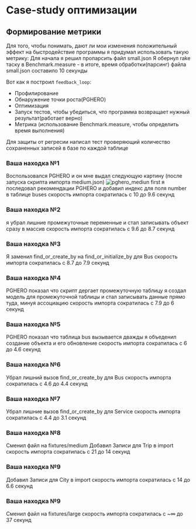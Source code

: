 # Case-study оптимизации

## Формирование метрики
Для того, чтобы понимать, дают ли мои изменения положительный эффект на быстродействие программы я придумал использовать такую метрику:
Для начала я решил пропарсить файл small.json
Я обернул rake таску в Benchmark.measure - в итоге, время обработки(парсинг) файла small.json составило 10 секунды

Вот как я построил `feedback_loop`:

- Профилирование
- Обнаружение точки роста(PGHERO)
- Оптимизация
- Запуск тестов, чтобы убедиться, что программа возвращает нужный результат(работает верно)
- Метрика (использование Benchmark.measure, чтобы определить время выполнения)

Для защиты от регресии написал тест проверяющий количество сохраненных записей в базе по каждой таблице

### Ваша находка №1
Воспользовался PGHERO и он мне выдал следующую картину (после запуска скрипта импорта medium.json)
![pghero_mediun first](https://i.imgur.com/dJrZE3q.png)
я последовал рекомендации PGHERO и добавил индекс для поля number в таблице buses
скорость импорта сократилась с 10 до 9.6 секунд

### Ваша находка №2
я убрал лишние промежуточные переменные и стал записывать объект сразу в массив
скорость импорта сократилась с 9.6 до 8.7 секунд

### Ваша находка №3
Я заменил find_or_create_by на find_or_initialize_by для Bus
скорость импорта сократилась с 8.7 до 7.9 секунд


### Ваша находка №4
PGHERO показал что скрипт дергает промежуточную таблицу
я создал модель для промежуточной таблицы и стал записывать данные прямо туда, минуя ассоциацию
скорость импорта сократилась с 7.9 до 6 секунд

### Ваша находка №5
PGHERO показал что таблица bus вызывается дважды
я объеденил создание объекта и его обновление 
скорость импорта сократилась с 6 до 4.6 секунд

### Ваша находка №6
Убрал лишний вызов find_or_create_by для Bus
скорость импорта сократилась с 4.6 до 4.4 секунд

### Ваша находка №7
Убрал лишние вызов find_or_create_by для Service
скорость импорта сократилась с 4.4 до 3.1 секунд

### Ваша находка №8
Сменил файл на fixtures/medium
Добавил Записи для Trip в import
скорость импорта сократилась с 21 до 14 секунд

### Ваша находка №9
Добавил Записи для City в import
скорость импорта сократилась с 14 до 6.6 секунд

### Ваша находка №9
Сменил файл на fixtures/large
скорость импорта сократилась с ~∞ до 37 секунд